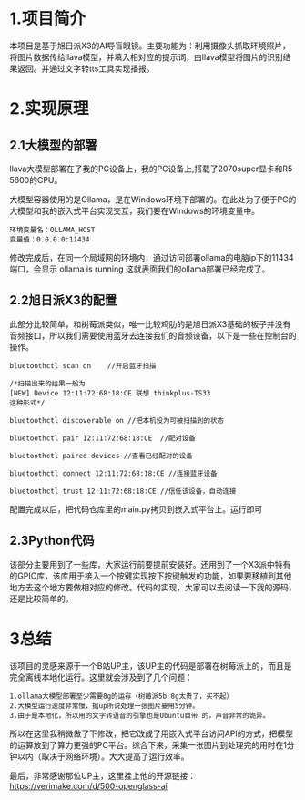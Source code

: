 # 1.项目简介
本项目是基于旭日派X3的AI导盲眼镜。主要功能为：利用摄像头抓取环境照片，将图片数据传给llava模型，并填入相对应的提示词，由llava模型将图片的识别结果返回。并通过文字转tts工具实现播报。

# 2.实现原理
## 2.1大模型的部署
llava大模型部署在了我的PC设备上，我的PC设备上,搭载了2070super显卡和R5 5600的CPU。

大模型容器使用的是Ollama，是在Windows环境下部署的。在此处为了便于PC的大模型和我的嵌入式平台实现交互，我们要在Windows的环境变量中。
    
    环境变量名：OLLAMA_HOST
    变量值：0.0.0.0:11434
修改完成后，在同一个局域网的环境内，通过访问部署ollama的电脑ip下的11434端口，会显示 ollama is running 这就表面我们的ollama部署已经完成了。

## 2.2旭日派X3的配置
此部分比较简单，和树莓派类似，唯一比较鸡肋的是旭日派X3基础的板子并没有音频接口，所以我们需要使用蓝牙去连接我们的音频设备，以下是一些在控制台的操作。

    bluetoothctl scan on    //开启蓝牙扫描

    /*扫描出来的结果一般为 
    [NEW] Device 12:11:72:68:18:CE 联想 thinkplus-TS33
    这种形式*/

    bluetoothctl discoverable on //把本机设为可被扫描到的状态

    bluetoothctl pair 12:11:72:68:18:CE  //配对设备

    bluetoothctl paired-devices //查看已经配对的设备

    bluetoothctl connect 12:11:72:68:18:CE //连接蓝牙设备

    bluetoothctl trust 12:11:72:68:18:CE //信任该设备，自动连接

配置完成以后，把代码仓库里的main.py拷贝到嵌入式平台上。运行即可

## 2.3Python代码
该部分主要用到了一些库，大家运行前要提前安装好。还用到了一个X3派中特有的GPIO库，该库用于接入一个按键实现按下按键触发的功能，如果要移植到其他地方去这个地方要做相对应的修改。代码的实现，大家可以去阅读一下我的源码，还是比较简单的。

# 3总结
该项目的灵感来源于一个B站UP主，该UP主的代码是部署在树莓派上的，而且是完全离线本地化运行。这里就会涉及到了几个问题：
    
    1.ollama大模型部署至少需要8g的运存（树莓派5b 8g太贵了，买不起）
    2.大模型运行速度非常慢，据up所说处理一张图片要用5分钟。
    3.由于是本地化，所以用的文字转语音的引擎也是Ubuntu自带 的，声音非常的诡异。
所以在这里我稍微做了下修改，把它改成了用嵌入式平台访问API的方式，把模型的运算放到了算力更强的PC平台。综合下来，采集一张图片到处理完的用时在1分钟以内（取决于网络环境）。大大提高了运行效率。

最后，非常感谢那位UP主，这里挂上他的开源链接：
https://verimake.com/d/500-openglass-ai


